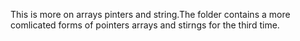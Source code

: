 This is more on arrays pinters and string.The folder contains a more comlicated forms of pointers arrays and stirngs for the third time.
